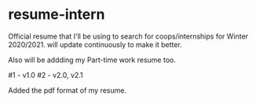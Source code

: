 # resume-intern
Official resume that I'll be using to search for coops/internships for Winter 2020/2021. will update continuously to make it better.

Also will be addding my Part-time work resume too.

#1 - v1.0
#2 - v2.0, v2.1

Added the pdf format of my resume.
